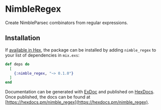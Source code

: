 # NimbleRegex

Create NimbleParsec combinators from regular expressions.

## Installation

If [available in Hex](https://hex.pm/docs/publish), the package can be installed
by adding `nimble_regex` to your list of dependencies in `mix.exs`:

```elixir
def deps do
  [
    {:nimble_regex, "~> 0.1.0"}
  ]
end
```

Documentation can be generated with [ExDoc](https://github.com/elixir-lang/ex_doc)
and published on [HexDocs](https://hexdocs.pm). Once published, the docs can
be found at [https://hexdocs.pm/nimble_regex](https://hexdocs.pm/nimble_regex).

